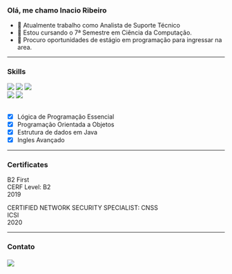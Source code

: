 ### Olá, me chamo Inacio Ribeiro

- 🔭 Atualmente trabalho como Analista de Suporte Técnico
- 🌱 Estou cursando o 7ª Semestre em Ciência da Computação. 
- 👯 Procuro oportunidades de estágio em programação para ingressar na area. 

<div>
  <hr>
  <h3>Skills</h3>
 
  <img src="https://img.shields.io/badge/HTML5-E34F26?style=for-the-badge&logo=html5&logoColor=white"/>
  <img src="https://img.shields.io/badge/CSS-239120?&style=for-the-badge&logo=css3&logoColor=white"/>
  <img src="https://img.shields.io/badge/JavaScript-F7DF1E?style=for-the-badge&logo=javascript&logoColor=black"/><br>
  <img src="https://img.shields.io/badge/Java-ED8B00?style=for-the-badge&logo=java&logoColor=white"/>
  <img src="https://img.shields.io/badge/MySQL-00000F?style=for-the-badge&logo=mysql&logoColor=white"/><br><br>
  
  - [x] Lógica de Programação Essencial
  - [x] Programação Orientada a Objetos
  - [x] Estrutura de dados em Java
  - [x] Ingles Avançado
</div>


<div>
  <hr>
  <h3>Certificates</h3>
  <p>B2 First <br> CERF Level: B2 <br> 2019</p>
  <p>CERTIFIED NETWORK SECURITY SPECIALIST: CNSS <br> ICSI <br> 2020</p>
</div>



<div>
  <hr>
  <h3>Contato</b><br><br>
  <a href="https://www.linkedin.com/in/in%C3%A1cio-ribeiro-448b03123/" target="_blank"> <img src="https://img.shields.io/badge/LinkedIn-0077B5?style=for-the-badge&logo=linkedin&logoColor=white" /> </a>
</div>

 



